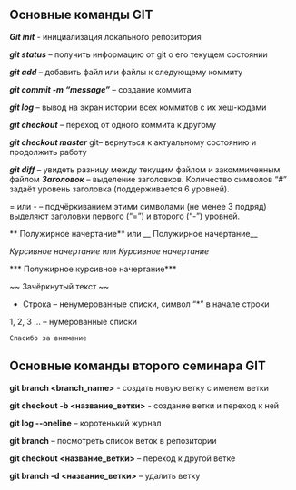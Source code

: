 ## Основные команды GIT

***Git init*** - инициализация локального репозитория

***git status*** – получить информацию от git о его текущем состоянии

***git add*** – добавить файл или файлы к следующему коммиту

***git commit -m “message”*** – создание коммита

***git log*** – вывод на экран истории всех коммитов с их хеш-кодами

***git checkout*** – переход от одного коммита к другому

***git checkout master*** git– вернуться к актуальному состоянию и продолжить работу

***git diff*** – увидеть разницу между текущим файлом и закоммиченным файлом
 ***Заголовок*** – выделение заголовков. Количество символов “#” задаёт уровень заголовка  (поддерживается 6 уровней).

= или - – подчёркиванием этими символами (не менее 3 подряд) выделяют заголовки  первого (“=”) и второго (“-”) уровней.

** Полужирное начертание** или __ Полужирное начертание__

*Курсивное начертание* или _Курсивное начертание_

*** Полужирное курсивное начертание***

~~ Зачёркнутый текст ~~

 *  Строка – ненумерованные списки, символ “*” в начале строки

1, 2, 3 … – нумерованные списки

    Спасибо за внимание 


## Основные команды второго семинара GIT

**git branch <branch_name>** - создать новую ветку с именем ветки 

**git checkout  -b <название_ветки>** - создание ветки и переход к ней

**git log --oneline** – коротенький журнал

**git branch** – посмотреть список веток в репозитории

**git checkout <название_ветки>** – переход к другой ветке

**git branch -d <название_ветки>** – удалить ветку
